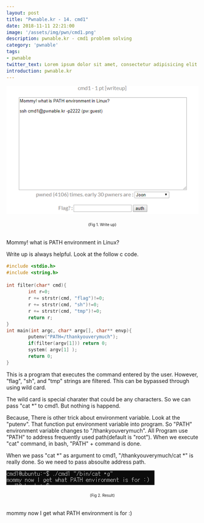 ```yaml
---
layout: post
title: "Pwnable.kr - 14. cmd1"
date: 2018-11-11 22:21:00
image: '/assets/img/pwn/cmd1.png'
description: pwnable.kr - cmd1 problem solving
category: 'pwnable'
tags:
- pwnable
twitter_text: Lorem ipsum dolor sit amet, consectetur adipisicing elit.
introduction: pwnable.kr
---
```


![problem](/assets/img/pwn/cmd1/startup.PNG "startup")
<center><font size="0.5em">(Fig 1. Write up)</font></center><br>

Mommy! what is PATH environment in Linux?

Write up is always helpful. Look at the follow c code.

~~~c
#include <stdio.h>
#include <string.h>

int filter(char* cmd){
        int r=0;
        r += strstr(cmd, "flag")!=0;
        r += strstr(cmd, "sh")!=0;
        r += strstr(cmd, "tmp")!=0;
        return r;
}
int main(int argc, char* argv[], char** envp){
        putenv("PATH=/thankyouverymuch");
        if(filter(argv[1])) return 0;
        system( argv[1] );
        return 0;
}
~~~

This is a program that executes the command entered by the user. However, "flag", "sh", and "tmp" strings are filtered. This can be bypassed through using wild card.

The wild card is special charater that could be any characters. So we can pass "cat *" to cmd1. But nothing is happend.

Because, There is other trick about environment variable. Look at the "putenv". That function put environment variable into program. So "PATH" environment variable changes to "/thankyouverymuch". All Program use "PATH" to address frequently used path(default is "root"). When we execute "cat" command, in bash, "PATH" + command is done.

When we pass "cat *" as argument to cmd1, "/thankyouverymuch/cat *" is really done. So we need to pass absoulte address path.


![problem](/assets/img/pwn/cmd1/result.PNG "result")
<center><font size="0.5em">(Fig 2. Result)</font></center><br>

mommy now I get what PATH environment is for :)